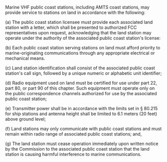 Marine VHF public coast stations, including AMTS coast stations, may provide service to stations on land in accordance with the following:

(a) The public coast station licensee must provide each associated land station with a letter, which shall be presented to authorized FCC representatives upon request, acknowledging that the land station may operate under the authority of the associated public coast station's license:

(b) Each public coast station serving stations on land must afford priority to marine-originating communications through any appropriate electrical or mechanical means.

(c) Land station identification shall consist of the associated public coast station's call sign, followed by a unique numeric or alphabetic unit identifier;

(d) Radio equipment used on land must be certified for use under part 22, part 80, or part 90 of this chapter. Such equipment must operate only on the public correspondence channels authorized for use by the associated public coast station;

(e) Transmitter power shall be in accordance with the limits set in § 80.215 for ship stations and antenna height shall be limited to 6.1 meters (20 feet) above ground level;

(f) Land stations may only communicate with public coast stations and must remain within radio range of associated public coast stations; and,
                

(g) The land station must cease operation immediately upon written notice by the Commission to the associated public coast station that the land station is causing harmful interference to marine communications.

